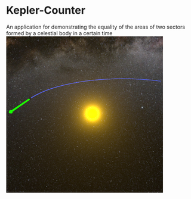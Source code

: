 # Kepler-Counter
 An application for demonstrating the equality of the areas of two sectors formed by a celestial body in a certain time
 ![4](/Assets/Materials/Logo.png)
